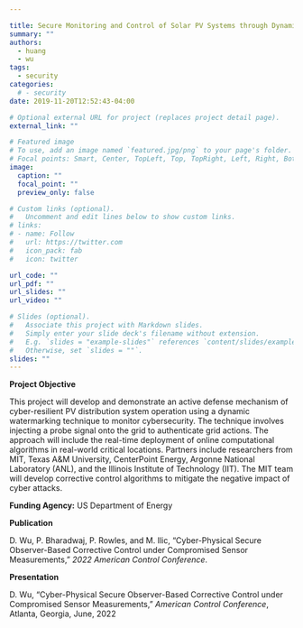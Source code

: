 ```yaml
---

title: Secure Monitoring and Control of Solar PV Systems through Dynamic Watermarking
summary: ""
authors:
  - huang
  - wu
tags:
  - security
categories:
  # - security
date: 2019-11-20T12:52:43-04:00

# Optional external URL for project (replaces project detail page).
external_link: ""

# Featured image
# To use, add an image named `featured.jpg/png` to your page's folder.
# Focal points: Smart, Center, TopLeft, Top, TopRight, Left, Right, BottomLeft, Bottom, BottomRight.
image:
  caption: ""
  focal_point: ""
  preview_only: false

# Custom links (optional).
#   Uncomment and edit lines below to show custom links.
# links:
# - name: Follow
#   url: https://twitter.com
#   icon_pack: fab
#   icon: twitter

url_code: ""
url_pdf: ""
url_slides: ""
url_video: ""

# Slides (optional).
#   Associate this project with Markdown slides.
#   Simply enter your slide deck's filename without extension.
#   E.g. `slides = "example-slides"` references `content/slides/example-slides.md`.
#   Otherwise, set `slides = ""`.
slides: ""
---
```


**Project Objective**

This project will develop and demonstrate an active defense mechanism of
cyber-resilient PV distribution system operation using a dynamic watermarking
technique to monitor cybersecurity. The technique involves injecting a probe
signal onto the grid to authenticate grid actions. The approach will include
the real-time deployment of online computational algorithms in real-world
critical locations. Partners include researchers from MIT, Texas A&M
University, CenterPoint Energy, Argonne National Laboratory (ANL), and the
Illinois Institute of Technology (IIT). The MIT team will develop corrective
control algorithms to mitigate the negative impact of cyber attacks.

**Funding Agency:** US Department of Energy

**Publication**

D. Wu, P. Bharadwaj, P. Rowles, and M. Ilic, “Cyber-Physical Secure Observer-Based Corrective Control under Compromised Sensor Measurements,” *2022 American Control Conference*.

**Presentation**

D. Wu, “Cyber-Physical Secure Observer-Based Corrective Control under Compromised Sensor Measurements,” *American Control Conference*, Atlanta, Georgia, June, 2022
